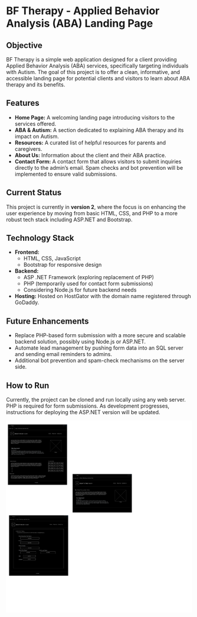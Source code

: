 # BF Therapy - Applied Behavior Analysis (ABA) Landing Page

## Objective
BF Therapy is a simple web application designed for a client providing Applied Behavior Analysis (ABA) services, specifically targeting individuals with Autism. The goal of this project is to offer a clean, informative, and accessible landing page for potential clients and visitors to learn about ABA therapy and its benefits.

## Features
- **Home Page:** A welcoming landing page introducing visitors to the services offered.
- **ABA & Autism:** A section dedicated to explaining ABA therapy and its impact on Autism.
- **Resources:** A curated list of helpful resources for parents and caregivers.
- **About Us:** Information about the client and their ABA practice.
- **Contact Form:** A contact form that allows visitors to submit inquiries directly to the admin’s email. Spam checks and bot prevention will be implemented to ensure valid submissions.

## Current Status
This project is currently in **version 2**, where the focus is on enhancing the user experience by moving from basic HTML, CSS, and PHP to a more robust tech stack including ASP.NET and Bootstrap. 

## Technology Stack
- **Frontend:**
  - HTML, CSS, JavaScript
  - Bootstrap for responsive design
- **Backend:**
  - ASP .NET Framework (exploring replacement of PHP)
  - PHP (temporarily used for contact form submissions)
  - Considering Node.js for future backend needs
- **Hosting:** Hosted on HostGator with the domain name registered through GoDaddy.
  
## Future Enhancements
- Replace PHP-based form submission with a more secure and scalable backend solution, possibly using Node.js or ASP.NET.
- Automate lead management by pushing form data into an SQL server and sending email reminders to admins.
- Additional bot prevention and spam-check mechanisms on the server side.

## How to Run
Currently, the project can be cloned and run locally using any web server. PHP is required for form submissions. As development progresses, instructions for deploying the ASP.NET version will be updated.

![Page 1](https://github.com/Manduco/bftherapy_v2/blob/main/ArmandoPhys%20design%20%26%20UI_UX.drawio%20(1).png)

